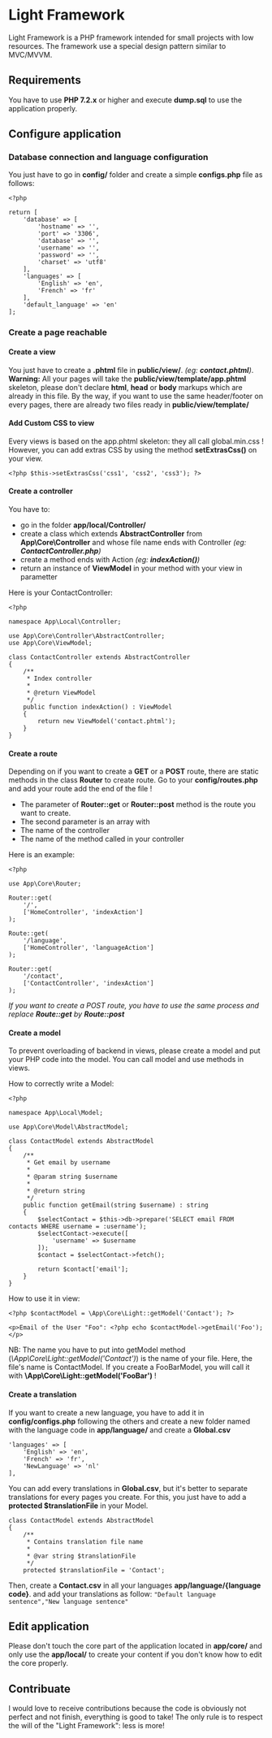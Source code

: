 # Light Framework

Light Framework is a PHP framework intended for small projects with low resources. The framework use a special design pattern similar to MVC/MVVM.

## Requirements
You have to use **PHP 7.2.x** or higher and execute **dump.sql** to use the application properly.

## Configure application

### Database connection and language configuration
You just have to go in **config/** folder and create a simple **configs.php** file as follows:
    
    <?php
    
    return [
        'database' => [
            'hostname' => '',
            'port' => '3306',
            'database' => '',
            'username' => '',
            'password' => '',
            'charset' => 'utf8'
        ],
        'languages' => [
            'English' => 'en',
            'French' => 'fr'
        ],
        'default_language' => 'en'
    ];

### Create a page reachable
#### Create a view
You just have to create a **.phtml** file in **public/view/**. *(eg: **contact.phtml**)*.
**Warning:** All your pages will take the **public/view/template/app.phtml** skeleton, please don't declare **html**, **head** or **body** markups which are already in this file.
By the way, if you want to use the same header/footer on every pages, there are already two files ready in **public/view/template/**

#### Add Custom CSS to view
Every views is based on the app.phtml skeleton: they all call global.min.css ! However, you can add extras CSS by using the method **setExtrasCss()** on your view.
    
    <?php $this->setExtrasCss('css1', 'css2', 'css3'); ?>

#### Create a controller
You have to:
- go in the folder **app/local/Controller/**
- create a class which extends **AbstractController** from **App\Core\Controller** and whose file name ends with Controller *(eg: **ContactController.php**)*
- create a method ends with Action *(eg: **indexAction()**)*
- return an instance of **ViewModel** in your method with your view in parametter

Here is your ContactController:
    
    <?php
    
    namespace App\Local\Controller;
    
    use App\Core\Controller\AbstractController;
    use App\Core\ViewModel;
    
    class ContactController extends AbstractController
    {
        /**
         * Index controller
         *
         * @return ViewModel
         */
        public function indexAction() : ViewModel
        {
            return new ViewModel('contact.phtml');
        }
    }

#### Create a route
Depending on if you want to create a **GET** or a **POST** route, there are static methods in the class **Router** to create route. Go to your **config/routes.php** and add your route add the end of the file !

- The parameter of **Router::get** or **Router::post** method is the route you want to create.
- The second parameter is an array with
 - The name of the controller
 - The name of the method called in your controller

Here is an example:
    
    <?php
    
    use App\Core\Router;
    
    Router::get(
        '/',
        ['HomeController', 'indexAction']
    );
    
    Route::get(
        '/language',
        ['HomeController', 'languageAction']
    );
    
    Router::get(
        '/contact',
        ['ContactController', 'indexAction']
    );
*If you want to create a POST route, you have to use the same process and replace **Route::get** by **Route::post***

#### Create a model
To prevent overloading of backend in views, please create a model and put your PHP code into the model. You can call model and use methods in views.

How to correctly write a Model:
    
    <?php
    
    namespace App\Local\Model;
    
    use App\Core\Model\AbstractModel;
    
    class ContactModel extends AbstractModel
    {
        /**
         * Get email by username
         *
         * @param string $username
         *
         * @return string
         */
        public function getEmail(string $username) : string
        {
            $selectContact = $this->db->prepare('SELECT email FROM contacts WHERE username = :username');
            $selectContact->execute([
                'username' => $username
            ]);
            $contact = $selectContact->fetch();
        
            return $contact['email'];
        }
    }
How to use it in view:
    
    <?php $contactModel = \App\Core\Light::getModel('Contact'); ?>
    
    <p>Email of the User "Foo": <?php echo $contactModel->getEmail('Foo');</p>

NB: The name you have to put into getModel method (*\App\Core\Light::getModel('Contact')*) is the name of your file. Here, the file's name is ContactModel. If you create a FooBarModel, you will call it with **\App\Core\Light::getModel('FooBar')** !

#### Create a translation
If you want to create a new language, you have to add it in **config/configs.php** following the others and create a new folder named with the language code in **app/language/** and create a **Global.csv**
    
    'languages' => [
        'English' => 'en',
        'French' => 'fr',
        'NewLanguage' => 'nl'
    ],
You can add every translations in **Global.csv**, but it's better to separate translations for every pages you create. For this, you just have to add a **protected $translationFile** in your Model.
    
    class ContactModel extends AbstractModel
    {
        /**
         * Contains translation file name
         *
         * @var string $translationFile
         */
        protected $translationFile = 'Contact';
Then, create a **Contact.csv** in all your languages **app/language/{language code}**. and add your translations as follow:
`"Default language sentence","New language sentence"`

## Edit application
Please don't touch the core part of the application located in **app/core/** and only use the **app/local/** to create your content if you don't know how to edit the core properly.

## Contribuate
I would love to receive contributions because the code is obviously not perfect and not finish, everything is good to take! The only rule is to respect the will of the "Light Framework": less is more!
